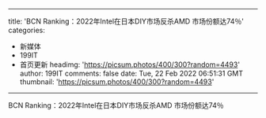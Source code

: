 
---
title: 'BCN Ranking：2022年Intel在日本DIY市场反杀AMD  市场份额达74％'
categories: 
 - 新媒体
 - 199IT
 - 首页更新
headimg: 'https://picsum.photos/400/300?random=4493'
author: 199IT
comments: false
date: Tue, 22 Feb 2022 06:51:31 GMT
thumbnail: 'https://picsum.photos/400/300?random=4493'
---

<div>   
BCN Ranking：2022年Intel在日本DIY市场反杀AMD  市场份额达74％  
</div>
            